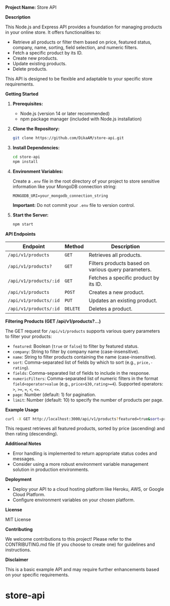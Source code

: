 **Project Name:** Store API

**Description**

This Node.js and Express API provides a foundation for managing products in your online store. It offers functionalities to:

- Retrieve all products or filter them based on price, featured status, company, name, sorting, field selection, and numeric filters.
- Fetch a specific product by its ID.
- Create new products.
- Update existing products.
- Delete products.

This API is designed to be flexible and adaptable to your specific store requirements.

**Getting Started**

1. **Prerequisites:**
   - Node.js (version 14 or later recommended)
   - npm package manager (included with Node.js installation)

2. **Clone the Repository:**

   ```bash
   git clone https://github.com/DikaAM/store-api.git
   ```

3. **Install Dependencies:**

   ```bash
   cd store-api
   npm install
   ```

4. **Environment Variables:**

   Create a `.env` file in the root directory of your project to store sensitive information like your MongoDB connection string:

   ```
   MONGODB_URI=your_mongodb_connection_string
   ```

   **Important:** Do not commit your `.env` file to version control.

5. **Start the Server:**

   ```bash
   npm start
   ```

**API Endpoints**

| Endpoint                  | Method        | Description                                           |
|---------------------------|---------------|-------------------------------------------------------|
| `/api/v1/products`        | `GET`          | Retrieves all products.                               |
| `/api/v1/products?`       | `GET`          | Filters products based on various query parameters.    | (See detailed filtering options below)
| `/api/v1/products/:id`   | `GET`          | Fetches a specific product by its ID.                |
| `/api/v1/products`        | `POST`         | Creates a new product.                                 | (Requires product data in the request body)
| `/api/v1/products/:id`   | `PUT`          | Updates an existing product.                          | (Requires product data in the request body)
| `/api/v1/products/:id`   | `DELETE`       | Deletes a product.                                     |

**Filtering Products (GET /api/v1/products?...)**

The GET request for `/api/v1/products` supports various query parameters to filter your products:

- `featured`: Boolean (`true` or `false`) to filter by featured status.
- `company`: String to filter by company name (case-insensitive).
- `name`: String to filter products containing the name (case-insensitive).
- `sort`: Comma-separated list of fields by which to sort (e.g., `price,-rating`).
- `fields`: Comma-separated list of fields to include in the response.
- `numericFilters`: Comma-separated list of numeric filters in the format `field<operator>value` (e.g., `price>$30,rating>=4`). Supported operators: `>`, `>=`, `=`, `<`, `<=`.
- `page`: Number (default: 1) for pagination.
- `limit`: Number (default: 10) to specify the number of products per page.

**Example Usage**

```bash
curl -X GET http://localhost:3000/api/v1/products?featured=true&sort=price,-rating
```

This request retrieves all featured products, sorted by price (ascending) and then rating (descending).

**Additional Notes**

- Error handling is implemented to return appropriate status codes and messages.
- Consider using a more robust environment variable management solution in production environments.

**Deployment**

- Deploy your API to a cloud hosting platform like Heroku, AWS, or Google Cloud Platform.
- Configure environment variables on your chosen platform.

**License**

MIT License

**Contributing**

We welcome contributions to this project! Please refer to the CONTRIBUTING.md file (if you choose to create one) for guidelines and instructions.

**Disclaimer**

This is a basic example API and may require further enhancements based on your specific requirements.
# store-api
